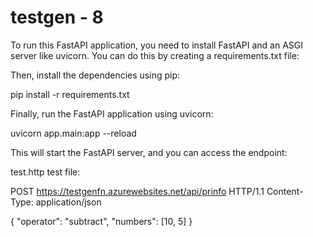# testgen - 8

To run this FastAPI application, you need to install FastAPI and an ASGI server like uvicorn. You can do this by creating a requirements.txt file:

Then, install the dependencies using pip:

pip install -r requirements.txt

Finally, run the FastAPI application using uvicorn:

uvicorn app.main:app --reload

This will start the FastAPI server, and you can access the endpoint:

test.http test file: 

POST https://testgenfn.azurewebsites.net/api/prinfo HTTP/1.1
Content-Type: application/json

{
    "operator": "subtract",
    "numbers": [10, 5]
}



